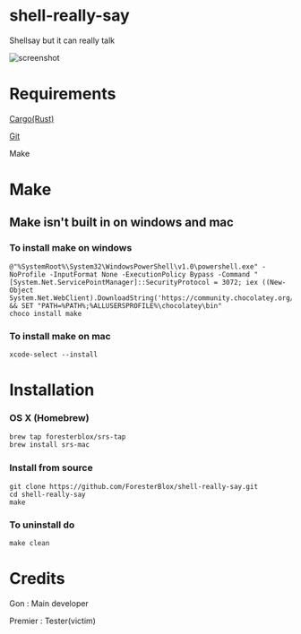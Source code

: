# shell-really-say

Shellsay but it can really talk

![screenshot](https://cdn.discordapp.com/attachments/648963701734506500/919855134274646037/Screen_Shot_2564-12-13_at_14.35.10.png)


# Requirements

[Cargo(Rust)](https://rust-lang.org)

[Git](https://git-scm.com)

Make

# Make

## Make isn't built in on windows and mac

### To install make on windows

```
@"%SystemRoot%\System32\WindowsPowerShell\v1.0\powershell.exe" -NoProfile -InputFormat None -ExecutionPolicy Bypass -Command "[System.Net.ServicePointManager]::SecurityProtocol = 3072; iex ((New-Object System.Net.WebClient).DownloadString('https://community.chocolatey.org/install.ps1'))" && SET "PATH=%PATH%;%ALLUSERSPROFILE%\chocolatey\bin"
choco install make
```

### To install make on mac

`xcode-select --install`

# Installation

### OS X (Homebrew)

```bash
brew tap foresterblox/srs-tap
brew install srs-mac
```

### Install from source

```
git clone https://github.com/ForesterBlox/shell-really-say.git
cd shell-really-say
make
```

### To uninstall do

`make clean`

# Credits

Gon : Main developer

Premier : Tester(victim)
